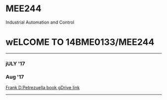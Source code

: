 # MEE244
Industrial Automation and Control


# wELCOME TO 14BME0133/MEE244

---

### jULY '17

### Aug '17

[Frank D.Petrezuella book gDrive link](https://drive.google.com/file/d/0B1uLgPPZPnFWRlhQSzl2V0V0dzQ/view?usp=sharing)

----

